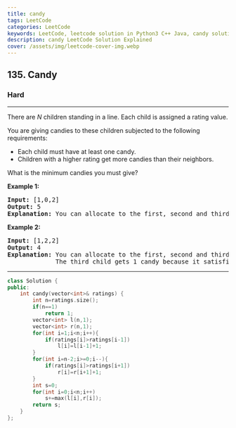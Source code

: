 ```yaml
---
title: candy
tags: LeetCode
categories: LeetCode
keywords: LeetCode, leetcode solution in Python3 C++ Java, candy solution
description: candy LeetCode Solution Explained
cover: /assets/img/leetcode-cover-img.webp
---
```





<h2>135. Candy</h2><h3>Hard</h3><hr><div><p>There are <em>N</em> children standing in a line. Each child is assigned a rating value.</p>

<p>You are giving candies to these children subjected to the following requirements:</p>

<ul>
	<li>Each child must have at least one candy.</li>
	<li>Children with a higher rating get more candies than their neighbors.</li>
</ul>

<p>What is the minimum candies you must give?</p>

<p><strong>Example 1:</strong></p>

<pre><strong>Input:</strong> [1,0,2]
<strong>Output:</strong> 5
<strong>Explanation:</strong> You can allocate to the first, second and third child with 2, 1, 2 candies respectively.
</pre>

<p><strong>Example 2:</strong></p>

<pre><strong>Input:</strong> [1,2,2]
<strong>Output:</strong> 4
<strong>Explanation:</strong> You can allocate to the first, second and third child with 1, 2, 1 candies respectively.
             The third child gets 1 candy because it satisfies the above two conditions.
</pre>
</div>

---




```cpp
class Solution {
public:
    int candy(vector<int>& ratings) {
        int n=ratings.size();
        if(n==1)
            return 1;
        vector<int> l(n,1);
        vector<int> r(n,1);
        for(int i=1;i<n;i++){
            if(ratings[i]>ratings[i-1])
                l[i]=l[i-1]+1;
        }
        for(int i=n-2;i>=0;i--){
            if(ratings[i]>ratings[i+1])
                r[i]=r[i+1]+1;
        }
        int s=0;
        for(int i=0;i<n;i++)
            s+=max(l[i],r[i]);
        return s;
    }
};
```
